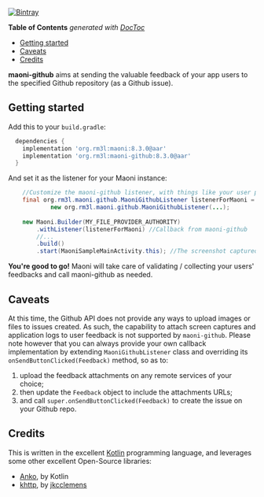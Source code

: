 [![Bintray](https://img.shields.io/bintray/v/rm3l/maven/org.rm3l:maoni-github.svg)](https://bintray.com/rm3l/maven/org.rm3l%3Amaoni-github)

<!-- START doctoc generated TOC please keep comment here to allow auto update -->
<!-- DON'T EDIT THIS SECTION, INSTEAD RE-RUN doctoc TO UPDATE -->
**Table of Contents**  *generated with [DocToc](https://github.com/thlorenz/doctoc)*

- [Getting started](#getting-started)
- [Caveats](#caveats)
- [Credits](#credits)

<!-- END doctoc generated TOC please keep comment here to allow auto update -->

**maoni-github** aims at sending the valuable feedback of your app users to the specified Github repository (as a Github issue).


## Getting started

Add this to your `build.gradle`:

```gradle
  dependencies {
    implementation 'org.rm3l:maoni:8.3.0@aar'
    implementation 'org.rm3l:maoni-github:8.3.0@aar'
  }
```

And set it as the listener for your Maoni instance:
```java
    //Customize the maoni-github listener, with things like your user personal Access Token on Github
    final org.rm3l.maoni.github.MaoniGithubListener listenerForMaoni = 
            new org.rm3l.maoni.github.MaoniGithubListener(...);
    
    new Maoni.Builder(MY_FILE_PROVIDER_AUTHORITY)
        .withListener(listenerForMaoni) //Callback from maoni-github
        //...
        .build()
        .start(MaoniSampleMainActivity.this); //The screenshot captured is relative to this calling context 
```

**You're good to go!** Maoni will take care of validating / collecting your users' feedbacks 
and call maoni-github as needed. 

## Caveats

At this time, the Github API does not provide any ways to upload images or files to issues created. 
As such, the capability to attach screen captures and application logs to user feedback is not supported 
by `maoni-github`.
Please note however that you can always provide your own callback implementation by extending `MaoniGithubListener` class and 
overriding its `onSendButtonClicked(Feedback)` method, so as to:
1. upload the feedback attachments on any remote services of your choice; 
2. then update the `Feedback` object to include the attachments URLs;
3. and call `super.onSendButtonClicked(Feedback)` to create the issue on your Github repo.

## Credits

This is written in the excellent [Kotlin](https://kotlinlang.org/) programming language, and leverages some other excellent Open-Source libraries:
* [Anko](https://github.com/Kotlin/anko), by Kotlin
* [khttp](http://khttp.readthedocs.io/en/latest/#), by [jkcclemens](https://github.com/jkcclemens)
